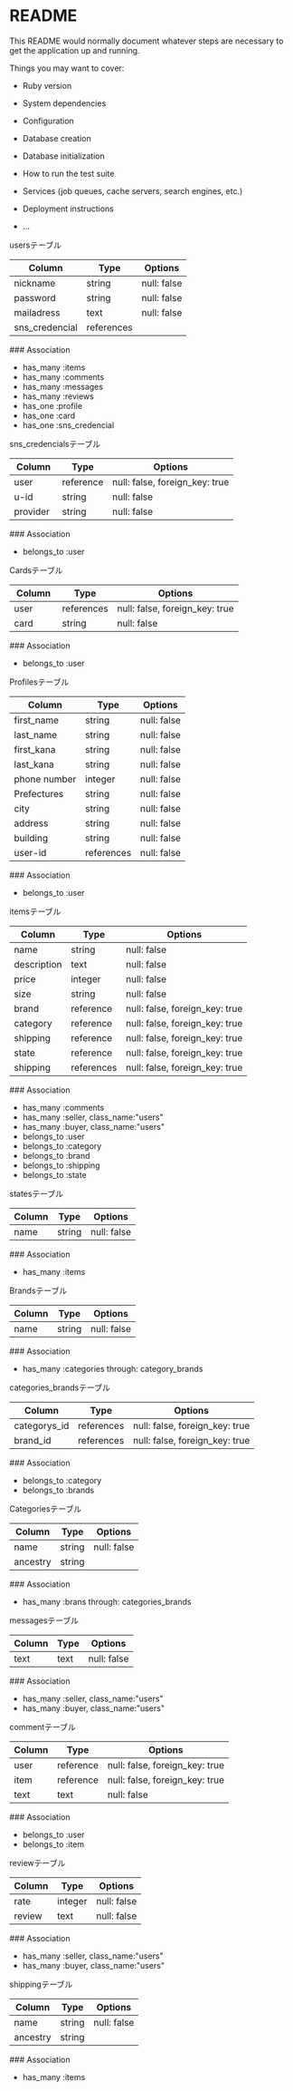 # README

This README would normally document whatever steps are necessary to get the
application up and running.

Things you may want to cover:

* Ruby version

* System dependencies

* Configuration

* Database creation

* Database initialization

* How to run the test suite

* Services (job queues, cache servers, search engines, etc.)

* Deployment instructions

* ...

usersテーブル

| Column | Type | Options |
|------|----|-------|
| nickname | string |null: false |
| password |string |null: false |
| mailadress |text |null: false |
| sns_credencial | references |

### Association
- has_many :items
- has_many :comments
- has_many :messages
- has_many :reviews
- has_one :profile
- has_one :card
- has_one :sns_credencial

sns_credencialsテーブル

| Column | Type | Options |
|------|----|-------|
| user | reference |null: false, foreign_key: true |
| u-id | string | null: false |
| provider | string | null: false |

### Association
- belongs_to :user

Cardsテーブル

| Column | Type | Options |
|------|----|-------|
| user| references |null: false, foreign_key: true |
| card | string |null: false |

### Association
- belongs_to :user

Profilesテーブル

| Column | Type | Options |
|------|----|-------|
| first_name  | string | null: false |
| last_name | string | null: false |
| first_kana | string | null: false |
| last_kana | string | null: false |
| phone number | integer | null: false |
| Prefectures | string | null: false |
| city | string | null: false |
| address | string | null: false |
| building | string | null: false |
| user-id|references | null: false |

### Association
- belongs_to :user


itemsテーブル

|Column|Type|Options|
|------|----|-------|
| name | string | null: false |
| description | text | null: false |
| price | integer | null: false |
| size | string | null: false |
| brand | reference | null: false, foreign_key: true |
| category | reference | null: false, foreign_key: true |
| shipping | reference | null: false, foreign_key: true |
| state | reference | null: false, foreign_key: true |
| shipping | references | null: false, foreign_key: true |

### Association
- has_many :comments
- has_many :seller, class_name:"users"
- has_many :buyer, class_name:"users"
- belongs_to :user
- belongs_to :category
- belongs_to :brand
- belongs_to :shipping
- belongs_to :state

statesテーブル

|Column|Type|Options|
|------|----|-------|
| name | string | null: false |

### Association
- has_many :items

Brandsテーブル

|Column|Type|Options|
|------|----|-------|
| name | string | null: false |

### Association
- has_many :categories through: category_brands

categories_brandsテーブル

|Column|Type|Options|
|------|----|-------|
| categorys_id | references |null: false, foreign_key: true |
| brand_id | references |null: false, foreign_key: true |

### Association
- belongs_to :category
- belongs_to :brands

Categoriesテーブル

|Column|Type|Options|
|------|----|-------|
| name | string | null: false |
| ancestry | string | |

### Association
- has_many :brans through: categories_brands


messagesテーブル

|Column|Type|Options|
|------|----|-------|
| text | text | null: false |

### Association
- has_many :seller, class_name:"users"
- has_many :buyer, class_name:"users"


commentテーブル

|Column|Type|Options|
|------|----|-------|
| user | reference | null: false, foreign_key: true |
| item | reference | null: false, foreign_key: true |
| text | text | null: false |

### Association
- belongs_to :user
- belongs_to :item

reviewテーブル

|Column|Type|Options|
|------|----|-------|
| rate | integer | null: false |
| review | text | null: false |

### Association
- has_many :seller, class_name:"users"
- has_many :buyer, class_name:"users"


shippingテーブル

|Column|Type|Options|
|------|----|-------|
| name | string | null: false |
| ancestry | string | |

### Association
- has_many :items